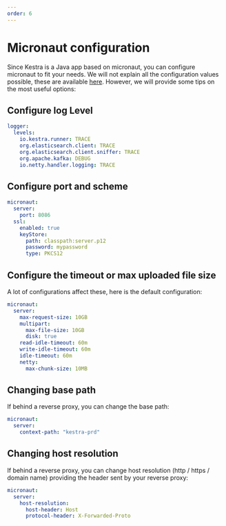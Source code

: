 ```yaml
---
order: 6
---
```

# Micronaut configuration

Since Kestra is a Java app based on micronaut, you can configure micronaut to fit your needs.
We will not explain all the configuration values possible, these are available [here](https://docs.micronaut.io/1.3.7/guide/index.html). However, we will provide some tips on the most useful options:

## Configure log Level
```yaml
logger:
  levels:
    io.kestra.runner: TRACE
    org.elasticsearch.client: TRACE
    org.elasticsearch.client.sniffer: TRACE
    org.apache.kafka: DEBUG
    io.netty.handler.logging: TRACE
```

## Configure port and scheme
```yaml
micronaut:
  server:
    port: 8086
  ssl:
    enabled: true
    keyStore:
      path: classpath:server.p12
      password: mypassword
      type: PKCS12
```

## Configure the timeout or max uploaded file size
A lot of configurations affect these, here is the default configuration:
```yaml
micronaut:
  server:
    max-request-size: 10GB
    multipart:
      max-file-size: 10GB
      disk: true
    read-idle-timeout: 60m
    write-idle-timeout: 60m
    idle-timeout: 60m
    netty:
      max-chunk-size: 10MB
```

## Changing base path
If behind a reverse proxy, you can change the base path:
```yaml
micronaut:
  server:
    context-path: "kestra-prd"
```


## Changing host resolution
If behind a reverse proxy,  you can change host resolution (http / https / domain name) providing the header sent by your reverse proxy:
```yaml
micronaut:
  server:
    host-resolution:
      host-header: Host
      protocol-header: X-Forwarded-Proto
```
